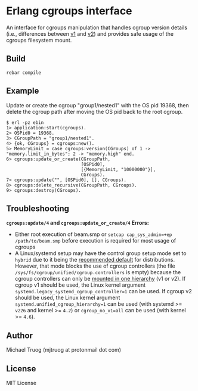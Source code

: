 Erlang cgroups interface
========================

An interface for cgroups manipulation that handles cgroup version details
(i.e., differences between [v1](https://www.kernel.org/doc/Documentation/cgroup-v1/cgroups.txt) and [v2](https://github.com/torvalds/linux/blob/master/Documentation/admin-guide/cgroup-v2.rst))
and provides safe usage of the cgroups filesystem mount.

Build
-----

    rebar compile

Example
-------

Update or create the cgroup "group1/nested1" with the OS pid 19368,
then delete the cgroup path after moving the OS pid back to the root cgroup.

    $ erl -pz ebin
    1> application:start(cgroups).
    2> OSPid0 = 19368.
    3> CGroupPath = "group1/nested1".
    4> {ok, CGroups} = cgroups:new().
    5> MemoryLimit = case cgroups:version(CGroups) of 1 -> "memory.limit_in_bytes"; 2 -> "memory.high" end.
    6> cgroups:update_or_create(CGroupPath,
                                [OSPid0],
                                [{MemoryLimit, "10000000"}],
                                CGroups).
    7> cgroups:update("", [OSPid0], [], CGroups).
    8> cgroups:delete_recursive(CGroupPath, CGroups).
    9> cgroups:destroy(CGroups).


Troubleshooting
---------------

**`cgroups:update/4` and `cgroups:update_or_create/4` Errors:**
* Either root execution of beam.smp or
  `setcap cap_sys_admin=+ep /path/to/beam.smp` before execution is required
  for most usage of cgroups
* A Linux/systemd setup may have the control group setup mode set to `hybrid`
  due to it being the [recommended default](https://github.com/systemd/systemd/blob/v239/NEWS#L1365)
  for distributions.  However, that mode blocks the use of cgroup controllers
  (the file `/sys/fs/cgroup/unified/cgroup.controllers` is empty)
  because the cgroup controllers can only be [mounted in one hierarchy](https://www.kernel.org/doc/html/latest/admin-guide/cgroup-v2.html#mounting)
  (v1 or v2).  If cgroup v1 should be used, the Linux kernel argument
  `systemd.legacy_systemd_cgroup_controller=1` can be used.
  If cgroup v2 should be used, the Linux kernel argument
  `systemd.unified_cgroup_hierarchy=1` can be used
  (with systemd >= `v226` and kernel >= `4.2`) or
  `cgroup_no_v1=all` can be used (with kernel >= `4.6`).

Author
------

Michael Truog (mjtruog at protonmail dot com)

License
-------

MIT License

